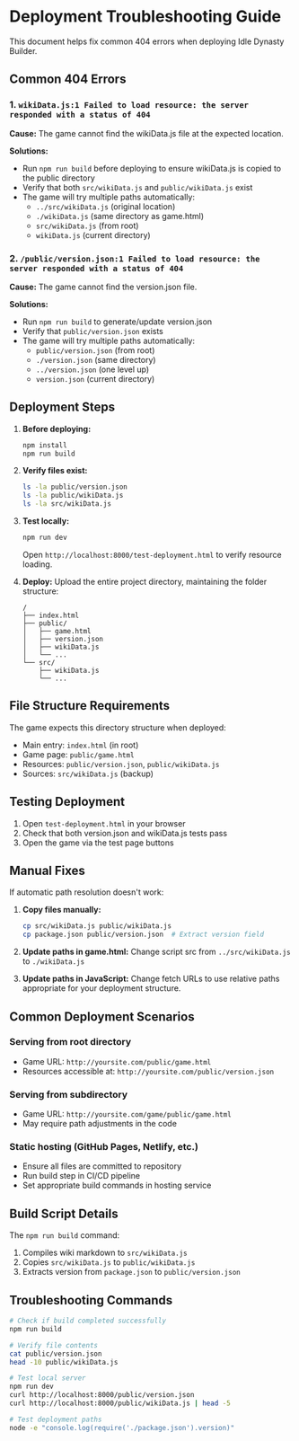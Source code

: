 # Deployment Troubleshooting Guide

This document helps fix common 404 errors when deploying Idle Dynasty Builder.

## Common 404 Errors

### 1. `wikiData.js:1 Failed to load resource: the server responded with a status of 404`

**Cause:** The game cannot find the wikiData.js file at the expected location.

**Solutions:**
- Run `npm run build` before deploying to ensure wikiData.js is copied to the public directory
- Verify that both `src/wikiData.js` and `public/wikiData.js` exist
- The game will try multiple paths automatically:
  - `../src/wikiData.js` (original location)
  - `./wikiData.js` (same directory as game.html)
  - `src/wikiData.js` (from root)
  - `wikiData.js` (current directory)

### 2. `/public/version.json:1 Failed to load resource: the server responded with a status of 404`

**Cause:** The game cannot find the version.json file.

**Solutions:**
- Run `npm run build` to generate/update version.json
- Verify that `public/version.json` exists
- The game will try multiple paths automatically:
  - `public/version.json` (from root)
  - `./version.json` (same directory)
  - `../version.json` (one level up)
  - `version.json` (current directory)

## Deployment Steps

1. **Before deploying:**
   ```bash
   npm install
   npm run build
   ```

2. **Verify files exist:**
   ```bash
   ls -la public/version.json
   ls -la public/wikiData.js
   ls -la src/wikiData.js
   ```

3. **Test locally:**
   ```bash
   npm run dev
   ```
   Open `http://localhost:8000/test-deployment.html` to verify resource loading.

4. **Deploy:**
   Upload the entire project directory, maintaining the folder structure:
   ```
   /
   ├── index.html
   ├── public/
   │   ├── game.html
   │   ├── version.json
   │   ├── wikiData.js
   │   └── ...
   └── src/
       ├── wikiData.js
       └── ...
   ```

## File Structure Requirements

The game expects this directory structure when deployed:
- Main entry: `index.html` (in root)
- Game page: `public/game.html`
- Resources: `public/version.json`, `public/wikiData.js`
- Sources: `src/wikiData.js` (backup)

## Testing Deployment

1. Open `test-deployment.html` in your browser
2. Check that both version.json and wikiData.js tests pass
3. Open the game via the test page buttons

## Manual Fixes

If automatic path resolution doesn't work:

1. **Copy files manually:**
   ```bash
   cp src/wikiData.js public/wikiData.js
   cp package.json public/version.json  # Extract version field
   ```

2. **Update paths in game.html:**
   Change script src from `../src/wikiData.js` to `./wikiData.js`

3. **Update paths in JavaScript:**
   Change fetch URLs to use relative paths appropriate for your deployment structure.

## Common Deployment Scenarios

### Serving from root directory
- Game URL: `http://yoursite.com/public/game.html`
- Resources accessible at: `http://yoursite.com/public/version.json`

### Serving from subdirectory
- Game URL: `http://yoursite.com/game/public/game.html`
- May require path adjustments in the code

### Static hosting (GitHub Pages, Netlify, etc.)
- Ensure all files are committed to repository
- Run build step in CI/CD pipeline
- Set appropriate build commands in hosting service

## Build Script Details

The `npm run build` command:
1. Compiles wiki markdown to `src/wikiData.js`
2. Copies `src/wikiData.js` to `public/wikiData.js`
3. Extracts version from `package.json` to `public/version.json`

## Troubleshooting Commands

```bash
# Check if build completed successfully
npm run build

# Verify file contents
cat public/version.json
head -10 public/wikiData.js

# Test local server
npm run dev
curl http://localhost:8000/public/version.json
curl http://localhost:8000/public/wikiData.js | head -5

# Test deployment paths
node -e "console.log(require('./package.json').version)"
```

